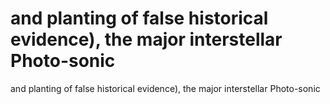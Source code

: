 # and planting of false historical evidence), the major interstellar Photo-sonic

and planting of false historical evidence), the major interstellar Photo-sonic
